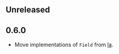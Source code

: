 ## Unreleased


## 0.6.0

- Move implementations of `Field` from [la][github-la].

[github-la]: https://github.com/mitsuse/la

